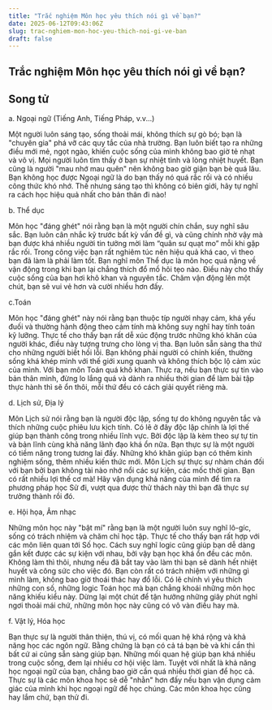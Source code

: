 ```yaml
---
title: "Trắc nghiệm Môn học yêu thích nói gì về bạn?"
date: 2025-06-12T09:43:06Z
slug: trac-nghiem-mon-hoc-yeu-thich-noi-gi-ve-ban
draft: false
---
```


## Trắc nghiệm Môn học yêu thích nói gì về bạn?

## Song tử

a. Ngoại ngữ (Tiếng Anh, Tiếng Pháp, v.v...)

Một người luôn sáng tạo, sống thoải mái, không thích sự gò bó; bạn là "chuyên gia" phá vỡ các quy tắc của nhà trường. Bạn luôn biết tạo ra những điều mới mẻ, ngọt ngào, khiến cuộc sống của mình không bao giờ tẻ nhạt và vô vị. Mọi người luôn tìm thấy ở bạn sự nhiệt tình và lòng nhiệt huyết. Bạn cũng là người "mau nhớ mau quên" nên không bao giờ giận bạn bè quá lâu. Bạn không học được Ngoại ngữ là do bạn thấy nó quá rắc rối và có nhiều công thức khó nhớ. Thế nhưng sáng tạo thì không có biên giới, hãy tự nghĩ ra cách học hiệu quả nhất cho bản thân đi nào!

b. Thể dục

Môn học "đáng ghét" nói rằng bạn là một người chín chắn, suy nghĩ sâu sắc. Bạn luôn cân nhắc kỹ trước bất kỳ vấn đề gì, và cũng chính nhờ vậy mà bạn được khá nhiều người tin tưởng mời làm “quân sư quạt mo” mỗi khi gặp rắc rối. Trong công việc bạn rất nghiêm túc nên hiệu quả khá cao, vì theo bạn đã làm là phải làm tốt. Bạn nghĩ môn Thể dục là môn học quá nặng về vận động trong khi bạn lại chẳng thích đổ mồ hôi tẹo nào. Điều này cho thấy cuộc sống của bạn hơi khô khan và nguyên tắc. Chăm vận động lên một chút, bạn sẽ vui vẻ hơn và cười nhiều hơn đấy.

c.Toán

Môn học "đáng ghét" này nói rằng bạn thuộc típ người nhạy cảm, khá yếu đuối và thường hành động theo cảm tính mà không suy nghĩ hay tính toán kỹ lưỡng. Thực tế cho thấy bạn rất dễ xúc động trước những khó khăn của người khác, điều này tượng trưng cho lòng vị tha. Bạn luôn sẵn sàng tha thứ cho những người biết hối lỗi. Bạn không phải người có chính kiến, thường sống khá khép mình với thế giới xung quanh và không thích bộc lộ cảm xúc của mình. Với bạn môn Toán quá khô khan. Thực ra, nếu bạn thực sự tin vào bản thân mình, đừng lo lắng quá và dành ra nhiều thời gian để làm bài tập thực hành thì sẽ ổn thôi, mỗi thứ đều có cách giải quyết riêng mà.

d. Lịch sử, Địa lý

Môn Lịch sử nói rằng bạn là người độc lập, sống tự do không nguyên tắc và thích những cuộc phiêu lưu kịch tính. Có lẽ ở đây độc lập chính là lợi thế giúp bạn thành công trong nhiều lĩnh vực. Bởi độc lập là kèm theo sự tự tin và bản lĩnh cùng khả năng lãnh đạo khá ổn nữa. Bạn thực sự là một người có tiềm năng trong tương lai đấy. Những khó khăn giúp bạn có thêm kinh nghiệm sống, thêm nhiều kiến thức mới. Môn Lịch sự thực sự nhàm chán đối với bạn bởi bạn không tài nào nhớ nổi các sự kiện, các mốc thời gian. Bạn có rất nhiều lợi thế cơ mà! Hãy vận dụng khả năng của mình để tìm ra phương pháp học Sử đi, vượt qua được thử thách này thì bạn đã thực sự trưởng thành rồi đó.

e. Hội họa, Âm nhạc

Những môn học này "bật mí" rằng bạn là một người luôn suy nghĩ lô-gíc, sống có trách nhiệm và chăm chỉ học tập. Thực tế cho thấy bạn rất hợp với các môn liên quan tới Số học. Cách suy nghĩ logic cũng giúp bạn dễ dàng gắn kết được các sự kiện với nhau, bởi vậy bạn học khá ổn đều các môn. Không làm thì thôi, nhưng nếu đã bắt tay vào làm thì bạn sẽ dành hết nhiệt huyết và công sức cho việc đó. Bạn còn rất có trách nhiệm với những gì mình làm, không bao giờ thoái thác hay đổ lỗi. Có lẽ chính vì yêu thích những con số, những logic Toán học mà bạn chẳng khoái những môn học năng khiếu kiểu này. Dừng lại một chút để tận hưởng những giây phút nghỉ ngơi thoải mái chứ, những môn học này cũng có vô vàn điều hay mà.

f. Vật lý, Hóa học

Bạn thực sự là người thân thiện, thú vị, có mối quan hệ khá rộng và khả năng học các ngôn ngữ. Bằng chứng là bạn có cả tá bạn bè và khi cần thì bất cứ ai cũng sẵn sàng giúp bạn. Những mối quan hệ giúp bạn khá nhiều trong cuộc sống, đem lại nhiều cơ hội việc làm. Tuyệt vời nhất là khả năng học ngoại ngữ của bạn, chẳng bao giờ cần quá nhiều thời gian để học cả. Thực sự là các môn khoa học sẽ dễ "nhằn" hơn đấy nếu bạn vận dụng cảm giác của mình khi học ngoại ngữ để học chúng. Các môn khoa học cũng hay lắm chứ, bạn thử đi.